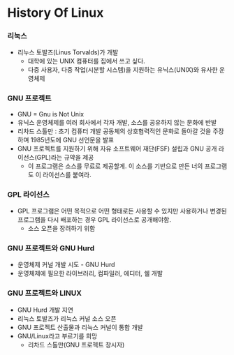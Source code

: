 # History Of Linux 

### 리눅스
- 리누스 토발즈(Linus Torvalds)가 개발
    - 대학에 있는 UNIX 컴퓨터를 집에서 쓰고 싶다.
    - 다중 사용자, 다중 작업(시분할 시스템)을 지원하는 유닉스(UNIX)와 유사한 운영체제

### GNU 프로젝트

- GNU = Gnu is Not Unix
- 유닉스 운영체제를 여러 회사에서 각자 개발, 소스를 공유하지 않는 문화에 반발
- 리차드 스톨만 : 초기 컴퓨터 개발 공동체의 상호협력적인 문화로 돌아갈 것을 주장하며 1985년도에 GNU 선언문을 발표
- GNU 프로젝트를 지원하기 위해 자유 소프트웨어 재단(FSF) 설립과 GNU 공개 라이선스(GPL)라는 규약을 제공
    - 이 프로그램은 소스를 무료로 제공할게. 이 소스를 기반으로 만든 너의 프로그램도 이 라이선스를 붙여라.

### GPL 라이선스

- GPL 프로그램은 어떤 목적으로 어떤 형태로든 사용할 수 있지만 사용하거나 변경된 프로그램을 다시 배포하는 경우 GPL 라이선스로 공개해야함.
    - 소스 오픈을 장려하기 위함
    

### GNU 프로젝트와 GNU Hurd

- 운영체제 커널 개발 시도 - GNU Hurd
- 운영체제에 필요한 라이브러리, 컴파일러, 에디터, 쉘 개발

### GNU 프로젝트와 LINUX

- GNU Hurd 개발 지연
- 리눅스 토발즈가 리눅스 커널 소스 오픈
- GNU 프로젝트 산출물과 리눅스 커널이 통합 개발
- GNU/Linux라고 부르기를 희망
    - 리차드 스톨만(GNU 프로젝트 창시자)